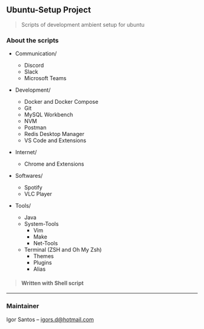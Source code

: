 ## Ubuntu-Setup Project

> Scripts of development ambient setup for ubuntu

### About the scripts
- Communication/
  - Discord
  - Slack
  - Microsoft Teams

- Development/
  - Docker and Docker Compose
  - Git
  - MySQL Workbench
  - NVM
  - Postman
  - Redis Desktop Manager
  - VS Code and Extensions

- Internet/
  - Chrome and Extensions

- Softwares/
  - Spotify
  - VLC Player

- Tools/
  - Java
  - System-Tools
      - Vim
      - Make
      - Net-Tools
  - Terminal (ZSH and Oh My Zsh)  
      - Themes
      - Plugins
      - Alias  


> #### Written with Shell script
---

### Maintainer
Igor Santos – igors.d@hotmail.com
